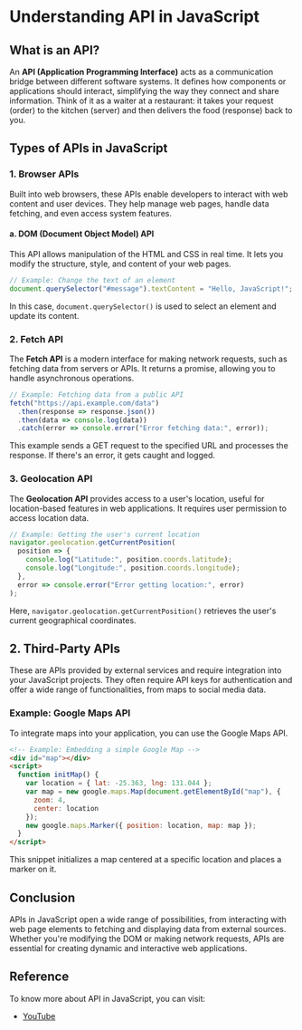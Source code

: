 # Understanding API in JavaScript

## What is an API?

An **API (Application Programming Interface)** acts as a communication bridge between different software systems. It defines how components or applications should interact, simplifying the way they connect and share information. Think of it as a waiter at a restaurant: it takes your request (order) to the kitchen (server) and then delivers the food (response) back to you.


## Types of APIs in JavaScript

### 1. Browser APIs
Built into web browsers, these APIs enable developers to interact with web content and user devices. They help manage web pages, handle data fetching, and even access system features.

#### a. DOM (Document Object Model) API
This API allows manipulation of the HTML and CSS in real time. It lets you modify the structure, style, and content of your web pages.

```javascript
// Example: Change the text of an element
document.querySelector("#message").textContent = "Hello, JavaScript!";
```

In this case, `document.querySelector()` is used to select an element and update its content.


### 2. Fetch API
The **Fetch API** is a modern interface for making network requests, such as fetching data from servers or APIs. It returns a promise, allowing you to handle asynchronous operations.

```javascript
// Example: Fetching data from a public API
fetch("https://api.example.com/data")
  .then(response => response.json())
  .then(data => console.log(data))
  .catch(error => console.error("Error fetching data:", error));
```

This example sends a GET request to the specified URL and processes the response. If there's an error, it gets caught and logged.

### 3. Geolocation API
The **Geolocation API** provides access to a user's location, useful for location-based features in web applications. It requires user permission to access location data.

```javascript
// Example: Getting the user's current location
navigator.geolocation.getCurrentPosition(
  position => {
    console.log("Latitude:", position.coords.latitude);
    console.log("Longitude:", position.coords.longitude);
  },
  error => console.error("Error getting location:", error)
);
```

Here, `navigator.geolocation.getCurrentPosition()` retrieves the user's current geographical coordinates.


## 2. Third-Party APIs
These are APIs provided by external services and require integration into your JavaScript projects. They often require API keys for authentication and offer a wide range of functionalities, from maps to social media data.

### Example: Google Maps API
To integrate maps into your application, you can use the Google Maps API.

```html
<!-- Example: Embedding a simple Google Map -->
<div id="map"></div>
<script>
  function initMap() {
    var location = { lat: -25.363, lng: 131.044 };
    var map = new google.maps.Map(document.getElementById("map"), {
      zoom: 4,
      center: location
    });
    new google.maps.Marker({ position: location, map: map });
  }
</script>
```

This snippet initializes a map centered at a specific location and places a marker on it.


## Conclusion

APIs in JavaScript open a wide range of possibilities, from interacting with web page elements to fetching and displaying data from external sources. Whether you're modifying the DOM or making network requests, APIs are essential for creating dynamic and interactive web applications.

## Reference
To know more about API in JavaScript, you can visit:

 - [YouTube](https://www.youtube.com/watch?v=wfFoCI6mtvc&list=PLfEr2kn3s-br9ZFmejfLhAgMbGgbpdof8&index=116)